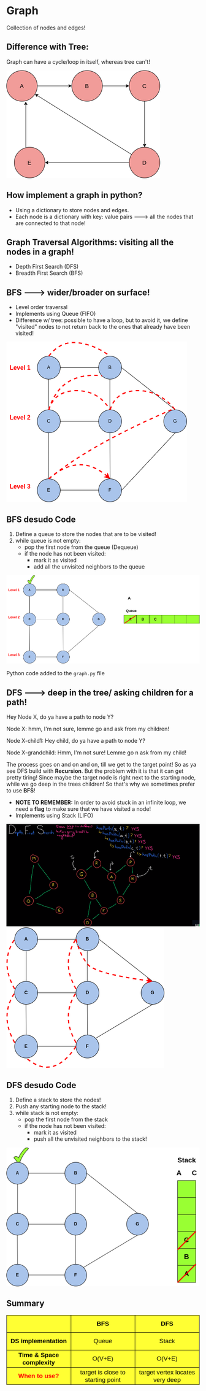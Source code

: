 # Graph
Collection of nodes and edges!

## Difference with Tree:
Graph can have a cycle/loop in itself, whereas tree can't!

<img src="./img/graph.png">

## How implement a graph in python?
- Using a dictionary to store nodes and edges.
- Each node is a dictionary with key: value pairs ---> all the nodes that are connected to that node!

## Graph Traversal Algorithms: visiting all the nodes in a graph!
- Depth First Search (DFS)
- Breadth First Search (BFS)

## BFS ---> wider/broader on surface!
- Level order traversal
- Implements using Queue (FIFO)
- Difference w/ tree: possible to have a loop, but to avoid it, we define "visited" nodes to not return back to the ones that already have been visited!

<img src="./img/bfs.png">

## BFS desudo Code
1. Define a queue to store the nodes that are to be visited!
2. while queue is not empty:
    - pop the first node from the queue (Dequeue)
    - if the node has not been visited:
        - mark it as visited
        - add all the unvisited neighbors to the queue

<img src="./img/bfsq.png">

Python code added to the `graph.py` file

## DFS ---> deep in the tree/ asking children for a path!
Hey Node X, do ya have a path to node Y? 

Node X: hmm, I'm not sure, lemme go and ask from my children!

Node X-child1: Hey child, do ya have a path to node Y? 

Node X-grandchild: Hmm, I'm not sure! Lemme go n ask from my child!

The process goes on and on and on, till we get to the target point! 
So as ya see DFS build with **Recursion**. 
But the problem with it is that it can get pretty tiring! Since maybe the target node is right next to the starting node, while we go deep in the trees children! So that's why we sometimes prefer to use **BFS**! 

- **NOTE TO REMEMBER:** In order to avoid stuck in an infinite loop, we need a **flag** to make sure that we have visited a node!
- Implements using Stack (LIFO)

<img src="./img/dfsCTCI.png">
<img src="./img/dfs.png">

## DFS desudo Code
1. Define a stack to store the nodes!
2. Push any starting node to the stack!
3. while stack is not empty:
    - pop the first node from the stack 
    - if the node has not been visited:
        - mark it as visited
        - push all the unvisited neighbors to the stack!

<img src="./img/dfss.png">

## Summary

<img src="./img/sum.png">